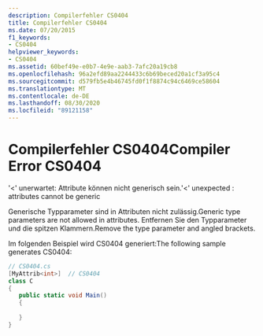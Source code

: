 ```yaml
---
description: Compilerfehler CS0404
title: Compilerfehler CS0404
ms.date: 07/20/2015
f1_keywords:
- CS0404
helpviewer_keywords:
- CS0404
ms.assetid: 60bef49e-e0b7-4e9e-aab3-7afc20a19cb8
ms.openlocfilehash: 96a2efd89aa2244433c6b69beced20a1cf3a95c4
ms.sourcegitcommit: d579fb5e4b46745fd0f1f8874c94c6469ce58604
ms.translationtype: MT
ms.contentlocale: de-DE
ms.lasthandoff: 08/30/2020
ms.locfileid: "89121158"
---
```

# <a name="compiler-error-cs0404"></a><span data-ttu-id="b0e44-103">Compilerfehler CS0404</span><span class="sxs-lookup"><span data-stu-id="b0e44-103">Compiler Error CS0404</span></span>
<span data-ttu-id="b0e44-104">'<' unerwartet: Attribute können nicht generisch sein.</span><span class="sxs-lookup"><span data-stu-id="b0e44-104">'<' unexpected : attributes cannot be generic</span></span>  
  
 <span data-ttu-id="b0e44-105">Generische Typparameter sind in Attributen nicht zulässig.</span><span class="sxs-lookup"><span data-stu-id="b0e44-105">Generic type parameters are not allowed in attributes.</span></span> <span data-ttu-id="b0e44-106">Entfernen Sie den Typparameter und die spitzen Klammern.</span><span class="sxs-lookup"><span data-stu-id="b0e44-106">Remove the type parameter and angled brackets.</span></span>  
  
 <span data-ttu-id="b0e44-107">Im folgenden Beispiel wird CS0404 generiert:</span><span class="sxs-lookup"><span data-stu-id="b0e44-107">The following sample generates CS0404:</span></span>  
  
```csharp  
// CS0404.cs  
[MyAttrib<int>]  // CS0404  
class C  
{  
   public static void Main()  
   {  
  
   }  
}  
```
